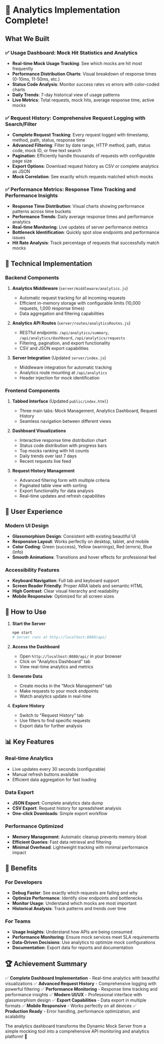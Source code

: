 # 🎉 Analytics Implementation Complete!

## What We Built

### ✅ Usage Dashboard: Mock Hit Statistics and Analytics
- **Real-time Mock Usage Tracking**: See which mocks are hit most frequently
- **Performance Distribution Charts**: Visual breakdown of response times (0-10ms, 11-50ms, etc.)
- **Status Code Analysis**: Monitor success rates vs errors with color-coded charts
- **Daily Trends**: 7-day historical view of usage patterns
- **Live Metrics**: Total requests, mock hits, average response time, active mocks

### ✅ Request History: Comprehensive Request Logging with Search/Filter
- **Complete Request Tracking**: Every request logged with timestamp, method, path, status, response time
- **Advanced Filtering**: Filter by date range, HTTP method, path, status code, mock ID, or free text search
- **Pagination**: Efficiently handle thousands of requests with configurable page size
- **Export Options**: Download request history as CSV or complete analytics as JSON
- **Mock Correlation**: See exactly which requests matched which mocks

### ✅ Performance Metrics: Response Time Tracking and Performance Insights
- **Response Time Distribution**: Visual charts showing performance patterns across time buckets
- **Performance Trends**: Daily average response times and performance analytics  
- **Real-time Monitoring**: Live updates of server performance metrics
- **Bottleneck Identification**: Quickly spot slow endpoints and performance issues
- **Hit Rate Analysis**: Track percentage of requests that successfully match mocks

## 🔧 Technical Implementation

### Backend Components
1. **Analytics Middleware** (`server/middleware/analytics.js`)
   - Automatic request tracking for all incoming requests
   - Efficient in-memory storage with configurable limits (10,000 requests, 1,000 response times)
   - Data aggregation and filtering capabilities

2. **Analytics API Routes** (`server/routes/analyticsRoutes.js`)
   - RESTful endpoints: `/api/analytics/summary`, `/api/analytics/dashboard`, `/api/analytics/requests`
   - Filtering, pagination, and export functionality
   - CSV and JSON export capabilities

3. **Server Integration** (Updated `server/index.js`)
   - Middleware integration for automatic tracking
   - Analytics route mounting at `/api/analytics`
   - Header injection for mock identification

### Frontend Components
1. **Tabbed Interface** (Updated `public/index.html`)
   - Three main tabs: Mock Management, Analytics Dashboard, Request History
   - Seamless navigation between different views

2. **Dashboard Visualizations**
   - Interactive response time distribution chart
   - Status code distribution with progress bars
   - Top mocks ranking with hit counts
   - Daily trends over last 7 days
   - Recent requests live feed

3. **Request History Management**
   - Advanced filtering form with multiple criteria
   - Paginated table view with sorting
   - Export functionality for data analysis
   - Real-time updates and refresh capabilities

## 🎨 User Experience

### Modern UI Design
- **Glassmorphism Design**: Consistent with existing beautiful UI
- **Responsive Layout**: Works perfectly on desktop, tablet, and mobile
- **Color Coding**: Green (success), Yellow (warnings), Red (errors), Blue (info)
- **Smooth Animations**: Transitions and hover effects for professional feel

### Accessibility Features
- **Keyboard Navigation**: Full tab and keyboard support
- **Screen Reader Friendly**: Proper ARIA labels and semantic HTML
- **High Contrast**: Clear visual hierarchy and readability
- **Mobile Responsive**: Optimized for all screen sizes

## 🚀 How to Use

1. **Start the Server**
   ```bash
   npm start
   # Server runs at http://localhost:8080/api/
   ```

2. **Access the Dashboard**
   - Open `http://localhost:8080/api/` in your browser
   - Click on "Analytics Dashboard" tab
   - View real-time analytics and metrics

3. **Generate Data**
   - Create mocks in the "Mock Management" tab
   - Make requests to your mock endpoints
   - Watch analytics update in real-time

4. **Explore History**
   - Switch to "Request History" tab
   - Use filters to find specific requests
   - Export data for further analysis

## 📊 Key Features

### Real-time Analytics
- Live updates every 30 seconds (configurable)
- Manual refresh buttons available
- Efficient data aggregation for fast loading

### Data Export
- **JSON Export**: Complete analytics data dump
- **CSV Export**: Request history for spreadsheet analysis
- **One-click Downloads**: Simple export workflow

### Performance Optimized
- **Memory Management**: Automatic cleanup prevents memory bloat
- **Efficient Queries**: Fast data retrieval and filtering
- **Minimal Overhead**: Lightweight tracking with minimal performance impact

## 🔮 Benefits

### For Developers
- **Debug Faster**: See exactly which requests are failing and why
- **Optimize Performance**: Identify slow endpoints and bottlenecks
- **Monitor Usage**: Understand which mocks are most important
- **Historical Analysis**: Track patterns and trends over time

### For Teams
- **Usage Insights**: Understand how APIs are being consumed
- **Performance Monitoring**: Ensure mock services meet SLA requirements
- **Data-Driven Decisions**: Use analytics to optimize mock configurations
- **Documentation**: Export data for reports and documentation

## 🏆 Achievement Summary

✅ **Complete Dashboard Implementation** - Real-time analytics with beautiful visualizations
✅ **Advanced Request History** - Comprehensive logging with powerful filtering
✅ **Performance Monitoring** - Response time tracking and performance insights
✅ **Modern UI/UX** - Professional interface with glassmorphism design
✅ **Export Capabilities** - Data export in multiple formats
✅ **Mobile Responsive** - Works perfectly on all devices
✅ **Production Ready** - Error handling, performance optimization, and scalability

The analytics dashboard transforms the Dynamic Mock Server from a simple mocking tool into a comprehensive API monitoring and analytics platform! 🎉
